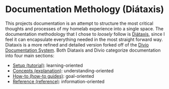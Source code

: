# Documentation Methology (Diátaxis)

This projects documentation is an attempt to structure the most critical thoughts and processes of my homelab experience into a single space. The documentation methodology that I chose to *loosely* follow is [Diátaxis](https://diataxis.fr/), since I feel it can encapsulate everything needed in the most straight forward way. Diataxis is a more refined and detailed version forked off of the [Divio Documentation System](https://docs.divio.com/documentation-system/). Both Diataxis and Divio categorize documentation into four main sections:

- [Setup (tutorial)](https://diataxis.fr/tutorials): learning-oriented
- [Concepts (explanation)](https://diataxis.fr/explanation): understanding-oriented
- [How-to (how-to guides)](https://diataxis.fr/how-to-guides): goal-oriented
- [Reference (reference)](https://diataxis.fr/reference): information-oriented

